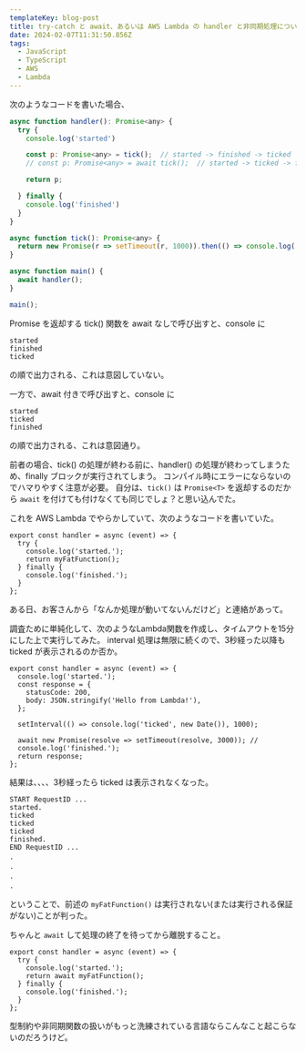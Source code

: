 ```yaml
---
templateKey: blog-post
title: try-catch と await、あるいは AWS Lambda の handler と非同期処理について
date: 2024-02-07T11:31:50.856Z
tags:
  - JavaScript
  - TypeScript
  - AWS
  - Lambda
---
```


次のようなコードを書いた場合、

```javascript
async function handler(): Promise<any> {
  try {
    console.log('started')

    const p: Promise<any> = tick();  // started -> finished -> ticked
    // const p: Promise<any> = await tick();  // started -> ticked -> finished

    return p;

  } finally {
    console.log('finished')
  }
}

async function tick(): Promise<any> {
  return new Promise(r => setTimeout(r, 1000)).then(() => console.log('ticked'))
}

async function main() {
  await handler();
}

main();
```

Promise を返却する tick() 関数を await なしで呼び出すと、console に

```
started
finished
ticked
```

の順で出力される、これは意図していない。

一方で、await 付きで呼び出すと、console に

```
started
ticked
finished
```

の順で出力される、これは意図通り。

前者の場合、tick() の処理が終わる前に、handler() の処理が終わってしまうため、finally ブロックが実行されてしまう。
コンパイル時にエラーにならないのでハマりやすく注意が必要。
自分は、``tick()`` は ``Promise<T>`` を返却するのだから ``await`` を付けても付けなくても同じでしょ？と思い込んでた。

これを AWS Lambda でやらかしていて、次のようなコードを書いていた。

```
export const handler = async (event) => {
  try {
    console.log('started.');
    return myFatFunction();
  } finally {
    console.log('finished.');
  }
};
```

ある日、お客さんから「なんか処理が動いてないんだけど」と連絡があって。

調査ために単純化して、次のようなLambda関数を作成し、タイムアウトを15分にした上で実行してみた。
interval 処理は無限に続くので、3秒経った以降も ticked が表示されるのか否か。

```
export const handler = async (event) => {
  console.log('started.');
  const response = {
    statusCode: 200,
    body: JSON.stringify('Hello from Lambda!'),
  };
  
  setInterval(() => console.log('ticked', new Date()), 1000);
  
  await new Promise(resolve => setTimeout(resolve, 3000)); //
  console.log('finished.');
  return response;
};
```

結果は、、、、3秒経ったら ticked は表示されなくなった。

```
START RequestID ...
started.
ticked
ticked
ticked
finished.
END RequestID ...
.　
.　
.　
.　
```

ということで、前述の ``myFatFunction()`` は実行されない(または実行される保証がない)ことが判った。

ちゃんと ``await`` して処理の終了を待ってから離脱すること。

```
export const handler = async (event) => {
  try {
    console.log('started.');
    return await myFatFunction();
  } finally {
    console.log('finished.');
  }
};
```

型制約や非同期関数の扱いがもっと洗練されている言語ならこんなこと起こらないのだろうけど。
